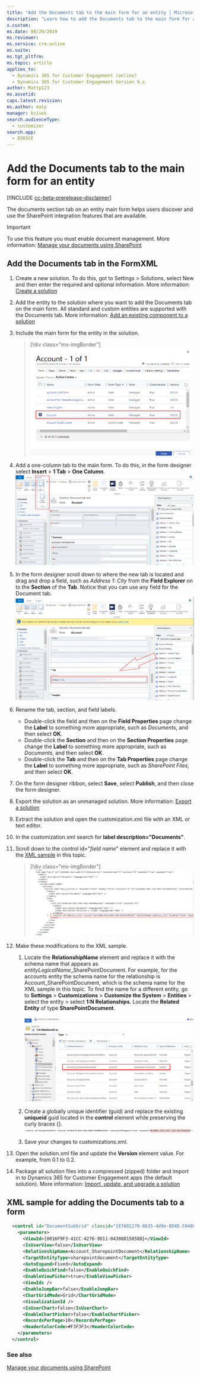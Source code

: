 ```yaml
---
title: "Add the Documents tab to the main form for an entity | MicrosoftDocs"
description: "Learn how to add the Documents tab to the main form for an entity"
s.custom: 
ms.date: 08/29/2019
ms.reviewer: 
ms.service: crm-online
ms.suite: 
ms.tgt_pltfrm: 
ms.topic: article
applies_to: 
  - Dynamics 365 for Customer Engagement (online)
  - Dynamics 365 for Customer Engagement Version 9.x
author: Mattp123
ms.assetid: 
caps.latest.revision: 
ms.author: matp
manager: kvivek
search.audienceType: 
  - customizer
search.app: 
  - D365CE
---
```

# Add the Documents tab to the main form for an entity
[!INCLUDE [cc-beta-prerelease-disclaimer](../includes/cc-beta-prerelease-disclaimer.md)]

The documents section tab on an entity main form helps users discover and use the SharePoint integration features that are available. 

> [!IMPORTANT]
> To use this feature you must enable document management. More information: [Manage your documents using SharePoint](/dynamics365/customer-engagement/admin/manage-documents-using-sharepoint)

## Add the Documents tab in the FormXML 
1.	Create a new solution. To do this, got to Settings > Solutions, select New and then enter the required and optional information. More information: [Create a solution](../common-data-service/create-solution.md)
2. Add the entity to the solution where you want to add the Documents tab on the main form. All standard and custom entities are supported with the Documents tab. More information: [Add an existing component to a solution](/powerapps/maker/common-data-service/use-solution-explorer#add-an-existing-component-to-a-solution)
3. Include the main form for the entity in the solution. 

   > [!div class="mx-imgBorder"] 
   > ![](media/account-main-form-in-solution.png "Account main form")

4. Add a one-column tab to the main form. To do this, in the form designer select **Insert** > **1 Tab** > **One Column**. 
   ![Insert one column tab](media/insert-one-column-tab.png)
5. In the form designer scroll down to where the new tab is located and drag and drop a field, such as *Address 1: City* from the **Field Explorer** on to the **Section** of the **Tab**. Notice that you can use any field for the Document tab.
   ![Add a field to the tab](media/add-field-to-tab.png)
6. Rename the tab, section, and field labels. 
   -  Double-click the field and then on the **Field Properties** page change the **Label** to something more appropriate, such as *Documents*, and then select **OK**. 
   - Double-click the **Section** and then on the **Section Properties** page change the **Label** to something more appropriate, such as *Documents*, and then select **OK**.
   - Double-click the **Tab** and then on the **Tab Properties** page change the **Label** to something more appropriate, such as *SharePoint Files*, and then select **OK**.
8. On the form designer ribbon, select **Save**, select **Publish**, and then close the form designer. 
9. Export the solution as an unmanaged solution. More information: [Export a solution](import-update-export-solutions.md)
10. Extract the solution and open the customization.xml file with an XML or text editor. 
11. In the customization.xml search for **label description="Documents"**.
12. Scroll down to the control id="*field name*" element and replace it with the [XML sample](#xml-sample-for-adding-the-documents-tab-to-a-form) in this topic. 

    > [!div class="mx-imgBorder"] 
    > ![](media/form-xml.png "XML sample insertion point")

8. Make these modifications to the XML sample. 
   1. Locate the **RelationshipName** element and replace it with the schema name that appears as *entityLogicalName*_SharePointDocument. For example, for the accounts entity the schema name for the relationship is Account_SharePointDocument, which is the schema name for the XML sample in this topic. To find the name for a different entity, go to **Settings** > **Customizations** > **Customize the System** > **Entities** > select the entity > select **1:N Relationships**. Locate the **Related Entity** of type **SharePointDocument**. 

      ![Account relationship SharePoint document](media/account-sharepointdocument.png)

    2. Create a globally unique identifier (guid) and replace the existing **uniqueid** guid located in the **control** element while preserving the curly braces {}.  
       ![Control element unique id](media/control-unique-id.png)
    3. Save your changes to customizations.xml. 
9. Open the solution.xml file and update the **Version** element value. For example, from 0.1 to 0.2. 
10. Package all solution files into a compressed (zipped) folder and import in to Dynamics 365 for Customer Engagement apps (the default solution). More information: [Import, update, and upgrade a solution](import-update-export-solutions.md) 

## XML sample for adding the Documents tab to a form
```xml
  <control id="DocumentSubGrid" classid="{E7A81278-8635-4d9e-8D4D-59480B391C5B}" indicationOfSubgrid="true" uniqueid="{9cd66b5c-8b7a-6433-c5a5-46a7245dd534}"> 
    <parameters> 
      <ViewId>{0016F9F3-41CC-4276-9D11-04308D15858D}</ViewId> 
      <IsUserView>false</IsUserView>         
      <RelationshipName>Account_SharepointDocument</RelationshipName>
      <TargetEntityType>sharepointdocument</TargetEntityType> 
      <AutoExpand>Fixed</AutoExpand> 
      <EnableQuickFind>false</EnableQuickFind> 
      <EnableViewPicker>true</EnableViewPicker> 
      <ViewIds /> 
      <EnableJumpBar>false</EnableJumpBar> 
      <ChartGridMode>Grid</ChartGridMode> 
      <VisualizationId /> 
      <IsUserChart>false</IsUserChart> 
      <EnableChartPicker>false</EnableChartPicker> 
      <RecordsPerPage>10</RecordsPerPage> 
      <HeaderColorCode>#F3F3F3</HeaderColorCode> 
    </parameters> 
  </control> 
```

### See also
[Manage your documents using SharePoint](/dynamics365/customer-engagement/admin/manage-documents-using-sharepoint)